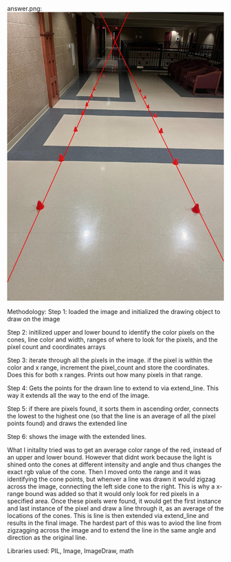 answer.png: ![alt text](output_image_with_extended_line.jpg)

Methodology: 
Step 1: loaded the image and initialized the drawing object to draw on the image 

Step 2: initilized upper and lower bound to identify the color pixels on the cones, line color and width, ranges of where to look for the pixels, and the pixel count and coordinates arrays 

Step 3: iterate through all the pixels in the image. if the pixel is within the color and x range, increment the pixel_count and store the coordinates. Does this for both x ranges. Prints out how many pixels in that range. 

Step 4: Gets the points for the drawn line to extend to via extend_line. This way it extends all the way to the end of the image. 

Step 5: if there are pixels found, it sorts them in ascending order, connects the lowest to the highest one (so that the line is an average of all the pixel points found) and draws the extended line

Step 6: shows the image with the extended lines. 

What I initallty tried was to get an average color range of the red, instead of an upper and lower bound. However that didnt work because the light is shined onto the cones at different intensity and angle and thus changes the exact rgb value of the cone. Then I moved onto the range and it was identifying the cone points, but whenver a line was drawn it would zigzag across the image, connecting the left side cone to the right. This is why a x-range bound was added so that it would only look for red pixels in a specified area. Once these pixels were found, it would get the first instance and last instance of the pixel and draw a line through it, as an average of the locations of the cones. This is line is then extended via extend_line and results in the final image. The hardest part of this was to aviod the line from zigzagging across the image and to extend the line in the same angle and direction as the original line. 

Libraries used: PIL, Image, ImageDraw, math